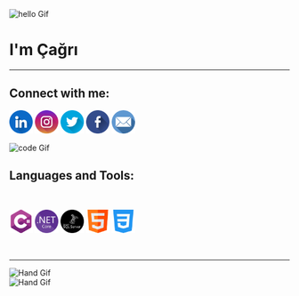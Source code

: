 
<img align="centre" alt="hello Gif" width="180px" src="https://media.giphy.com/media/26xBwdIuRJiAIqHwA/giphy.gif"/>
<h1 align="centre">I'm Çağrı</h1>
<hr>

<h2 align="centre" color="blue">Connect with me:</h2>

[<img align="centre" alt="linkedin icon" width="42px" src="/img/linkedin.png"/>](https://www.linkedin.com/in/cagrisakar/)    [<img align="centre" alt="instagram icon" width="42px" src="/img/instagram.png"/>](https://www.instagram.com/cagrisakarr/)    [<img align="centre" alt="twitter icon" width="42px" src="/img/twitter.png"/>](https://twitter.com/cagri_sakar)     [<img align="centre" alt="facebook icon" width="42px" src="/img/facebook.png"/>](https://www.facebook.com/cagris.sakar/)     [<img align="centre" alt="mail icon" width="42px" src="/img/email.png"/>](mailto:cagri.sakar@hotmail.com)

<img align="centre" alt="code Gif" width="100px" src="https://media.giphy.com/media/USV0ym3bVWQJJmNu3N/giphy.gif"/>

<h2 color="red">Languages and Tools:</h2>
<br>
<p align="centre">
   <img alt="c sharp icon" width="42px" src="/img/c-sharp.png"/>
   <img alt="netcore icon" width="42px" src="/img/net-core.png"/>
   <img alt="sql server icon" width="42px" src="/img/sql-server.png"/>
   <img alt="html icon" width="42px" src="/img/html.png"/>
   <img alt="css3 icon" width="42px" src="/img/css-3.png"/>
</p>
<br>

<hr>

<img align="centre" alt="Hand Gif" width="200px" src="https://media.giphy.com/media/48M4FVK5UeRNglWAyk/giphy-downsized-large.gif"/>
<br>
<img align="centre" alt="Hand Gif" width="42px" src="https://user-images.githubusercontent.com/42378118/110234147-e3259600-7f4e-11eb-95be-0c4047144dea.gif"/>
